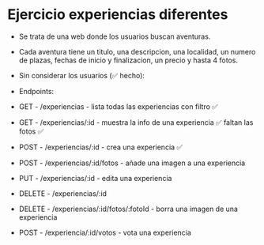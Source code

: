 # Ejercicio experiencias diferentes

- Se trata de una web donde los usuarios buscan aventuras.
- Cada aventura tiene un titulo, una descripcion, una localidad, un numero de plazas, fechas de inicio y finalizacion, un precio y hasta 4 fotos.

- Sin considerar los usuarios (✅ hecho):

- Endpoints:

- GET - /experiencias - lista todas las experiencias con filtro ✅
- GET - /experiencias/:id - muestra la info de una experiencia ✅ faltan las fotos ✅
- POST - /experiencias/:id - crea una experiencia ✅
- POST - /experiencias/:id/fotos - añade una imagen a una experiencia
- PUT - /experiencias/:id - edita una experiencia
- DELETE - /experiencias/:id
- DELETE - /experiencias/:id/fotos/:fotoId - borra una imagen de una experiencia
- POST - /experiencia/:id/votos - vota una experiencia
